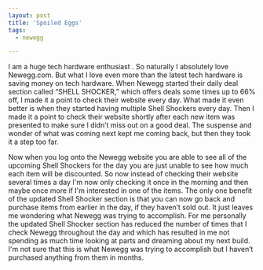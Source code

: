 ```yaml
---
layout: post
title: 'Spoiled Eggs'
tags:
  - newegg

---
```


<p>I am a huge tech hardware enthusiast . So naturally I absolutely love Newegg.com. But what I love even more than the latest tech hardware is saving money on tech hardware. When Newegg started their daily deal section called “SHELL SHOCKER,” which offers deals some times up to 66% off, I made it a point to check their website every day. What made it even better is when they started having multiple Shell Shockers every day. Then I made it a point to check their website shortly after each new item was presented to make sure I didn’t miss out on a good deal. The suspense and wonder of what was coming next kept me coming back, but then they took it a step too far.</p>
<p>Now when you log onto the Newegg website you are able to see all of the upcoming Shell Shockers for the day you are just unable to see how much each item will be discounted. So now instead of checking their website several times a day I'm now only checking it once in the morning and then maybe once more if I'm interested in one of the items. The only one benefit of the updated Shell Shocker section is that you can now go back and purchase items from earlier in the day, if they haven’t sold out. It just leaves me wondering what Newegg was trying to accomplish. For me personally the updated Shell Shocker section has reduced the number of times that I check Newegg throughout the day and which has resulted in me not spending as much time looking at parts and dreaming about my next build. I'm not sure that this is what Newegg was trying to accomplish but I haven’t purchased anything from them in months.</p>

